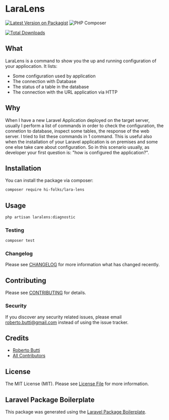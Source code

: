 # LaraLens

[![Latest Version on Packagist](https://img.shields.io/packagist/v/hi-folks/lara-lens.svg?style=flat-square)](https://packagist.org/packages/hi-folks/lara-lens)
![PHP Composer](https://github.com/Hi-Folks/lara-lens/workflows/PHP%20Composer/badge.svg)

[![Total Downloads](https://img.shields.io/packagist/dt/hi-folks/lara-lens.svg?style=flat-square)](https://packagist.org/packages/hi-folks/lara-lens)

## What
LaraLens is a command to show you the up and running configuration of your  appliocation. It lists:
* Some configuration used by application
* The connection with Database
* The status of a table in the database
* The connection with the URL application via HTTP

## Why
When I have a new Laravel Application deployed on the target server, usually I perform a list of commands in order to check the configuration, the connetion to database, inspect some tables, the response of the web server.
I tried to list these commands in 1 command.
This is useful also when the installation of your Laravel application is on premises and some one else take care about configuration. So in this scenario usually, as developer your first question is: "how is configured the application?".

## Installation

You can install the package via composer:

```bash
composer require hi-folks/lara-lens
```

## Usage

```bash
php artisan laralens:diagnostic
```

### Testing

``` bash
composer test
```

### Changelog

Please see [CHANGELOG](CHANGELOG.md) for more information what has changed recently.

## Contributing

Please see [CONTRIBUTING](CONTRIBUTING.md) for details.

### Security

If you discover any security related issues, please email roberto.butti@gmail.com instead of using the issue tracker.

## Credits

- [Roberto Butti](https://github.com/hi-folks)
- [All Contributors](../../contributors)

## License

The MIT License (MIT). Please see [License File](LICENSE.md) for more information.

## Laravel Package Boilerplate

This package was generated using the [Laravel Package Boilerplate](https://laravelpackageboilerplate.com).